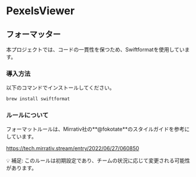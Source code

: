 # PexelsViewer

## フォーマッター

本プロジェクトでは、コードの一貫性を保つため、Swiftformatを使用しています。

### 導入方法

以下のコマンドでインストールしてください。

```Bash
brew install swiftformat
```

### ルールについて

フォーマットルールは、Mirrativ社の**@fokotate**のスタイルガイドを参考にしています。

https://tech.mirrativ.stream/entry/2022/06/27/060850

💡 補足:
このルールは初期設定であり、チームの状況に応じて変更される可能性があります。